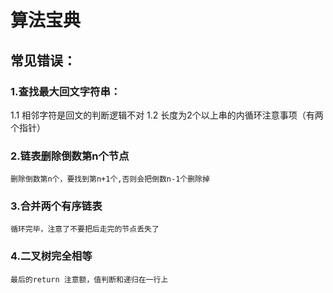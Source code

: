 # 算法宝典

## 常见错误：

### 1.查找最大回文字符串：
1.1 相邻字符是回文的判断逻辑不对
	1.2 长度为2个以上串的内循环注意事项（有两个指针）

### 2.链表删除倒数第n个节点
	删除倒数第n个，要找到第n+1个,否则会把倒数n-1个删除掉

### 3.合并两个有序链表
	循环完毕，注意了不要把后走完的节点丢失了

### 4.二叉树完全相等
	最后的return 注意额，值判断和递归在一行上
